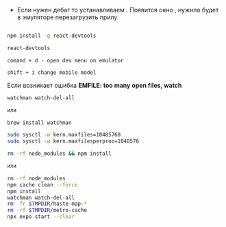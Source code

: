 - Если нужен дебаг то устанавливаем . Появится окно , нужнло будет в эмуляторе перезагрузить прилу

```bash 

npm install -g react-devtools 

react-devtools

```

```
comand + d - open dev menu on emulator

shift + i change mobile model
```



Если возникает ошибка   **EMFILE: too many open files, watch**

```bash
watchman watch-del-all

или 

brew install watchman

sudo sysctl -w kern.maxfiles=10485760
sudo sysctl -w kern.maxfilesperproc=1048576

rm -rf node_modules && npm install

или 

rm -rf node_modules
npm cache clean --force
npm install
watchman watch-del-all
rm -fr $TMPDIR/haste-map-*
rm -rf $TMPDIR/metro-cache
npx expo start --clear

```